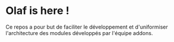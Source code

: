 # Olaf is here !

Ce repos a pour but de faciliter le développement et d'uniformiser l'architecture des modules développés par l'équipe addons.
